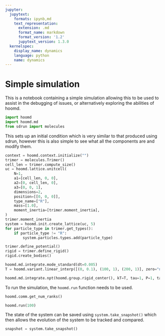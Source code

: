 ```yaml
---
jupyter:
  jupytext:
    formats: ipynb,md
    text_representation:
      extension: .md
      format_name: markdown
      format_version: '1.2'
      jupytext_version: 1.3.0
  kernelspec:
    display_name: dynamics
    language: python
    name: dynamics
---
```


# Simple simulation

This is a notebook containing a simple simulation
allowing this to be used to assist in the debugging of issues,
or alternatively exploring the abilities of hoomd.

```python
import hoomd
import hoomd.md
from sdrun import molecules
```

This sets up an initial condition which is very similar to that produced using sdrun,
however this is also simple to see what all the components are and modify them.

```python
context = hoomd.context.initialize("")
trimer = molecules.Trimer()
cell_len = trimer.compute_size()
uc = hoomd.lattice.unitcell(
    N=1,
    a1=[cell_len, 0, 0],
    a2=[0, cell_len, 0],
    a3=[0, 0, 1],
    dimensions=2,
    position=[[0, 0, 0]],
    type_name=["R"],
    mass=[1.0],
    moment_inertia=[trimer.moment_inertia],
)
trimer.moment_inertia
system = hoomd.init.create_lattice(uc, 5)
for particle_type in trimer.get_types():
    if particle_type != "R":
        system.particles.types.add(particle_type)

trimer.define_potential()
rigid = trimer.define_rigid()
rigid.create_bodies()

hoomd.md.integrate.mode_standard(dt=0.005)
T = hoomd.variant.linear_interp([(0, 0.1), (100, 1), (200, 1)], zero="now")

hoomd.md.integrate.npt(hoomd.group.rigid_center(), kT=T, tau=1, P=1, tauP=1)
```

To run the simulation, the `hoomd.run` function needs to be used.

```python
hoomd.comm.get_num_ranks()
```

```python
hoomd.run(100)
```

The state of the system can be saved using `system.take_snapshot()`
which then allows the evolution of the system to be tracked and compared.

```python
snapshot = system.take_snapshot()
```
